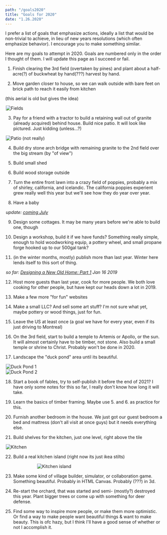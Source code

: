 ```yaml
---
path: "/goals2020"
title: "Goals for 2020"
date: "1.26.2020"
---
```


I prefer a list of goals that emphasize actions, ideally a list that would be non-trivial to achieve, in lieu of new years resolutions (which often emphasize behavior).
I encourage you to make something similar.

Here are my goals to attempt in 2020. Goals are numbered only in the order I thought of them. I will update this page as I succeed or fail.

1. Finish clearing the 3rd field (overtaken by pines) and plant about a half-acre(?) of buckwheat by hand(???) harvest by hand.

2. Move garden closer to house, so we can walk outside with bare feet on brick path to reach it easily from kitchen

(this aerial is old but gives the idea)

<div style="max-width: 500px; margin: auto;">
<img src="../images/posts/goals2020/fields.jpg" alt="Fields" title="Fields" />
<div>

3. Pay for a friend with a tractor to build a retaining wall out of granite (already acquired) behind house. Build nice patio. It will look like pictured. Just kidding (unless...?)

<div style="max-width: 500px; margin: auto;">
<img src="../images/posts/goals2020/patio.jpg" alt="Patio (not really)" title="Patio (not really)" />
<div>

4. Build dry stone arch bridge with remaining granite to the 2nd field over the big stream (by "of view")

5. Build small shed

6. Build wood storage outside

7. Turn the entire front lawn into a crazy field of poppies, probably a mix of shirley, california, and icelandic. The california poppies experient grew really well this year but we'll see how they do year over year.

8. Have a baby

*update: [coming July](https://twitter.com/simonsarris/status/1215265380677058563)*

9. Design some cottages. It may be many years before we're able to build one, though

10. Design a workshop, build it if we have funds? Something really simple, enough to hold woodworking equip, a pottery wheel, and small propane forge hooked up to our 500gal tank?

11. (in the winter months, mostly) publish more than last year. Winter here lends itself to this sort of thing.

*so far: [Designing a New Old Home: Part 1](https://medium.com/@simon.sarris/designing-a-new-old-home-part-1-cf298b58ed41) Jan 16 2019*

12. Host more guests than last year, cook for more people. We both love cooking for other people, but have kept our heads down a lot in 2019.

13. Make a few more "for fun" websites

14. Make a small LLC? And sell some art stuff? I'm not sure what yet, maybe pottery or wood things, just for fun.

15. Leave the US at least once (a goal we have for every year, even if its just driving to Montreal)

16. On the 3rd field, start to build a temple to Artemis or Apollo, or the sun. It will almost certainly have to be timber, not stone. Also build a small temple or shrine to Christ. Probably won't be done in 2020.

17. Landscape the "duck pond" area until its beautiful.

<div class="row">
  <div class="column">
    <div>
      <img src="../images/posts/goals2020/duckpond1.jpg" alt="Duck Pond 1" title="Duck Pond 1" />
    </div>
  </div>
  <div class="column">
    <div>
      <img src="../images/posts/goals2020/duckpond2.jpg" alt="Duck Pond 2" title="Duck Pond 2" />
    </div>
  </div>
</div>

18. Start a book of fables, try to self-publish it before the end of 2021? I have only some notes for this so far, I really don't know how long it will take.

19. Learn the basics of timber framing. Maybe use 5. and 6. as practice for this.

20. Furnish another bedroom in the house. We just got our guest bedroom a bed and mattress (don't all visit at once guys) but it needs everything else.

21. Build shelves for the kitchen, just one level, right above the tile

<div style="max-width: 500px; margin: auto;">
  <img src="../images/posts/goals2020/kitchen.jpg" alt="Kitchen" />
</div>


22. Build a real kitchen island (right now its just ikea stilts)

<div style="max-width: 300px; margin: auto;">
  <img src="../images/posts/goals2020/island.jpg" alt="Kitchen island" style="max-height: 400px;" />
</div>

23. Make some kind of village builder, simulator, or collaboration game. Something beautiful. Probably in HTML Canvas. Probably (???) in 3d.

24. Re-start the orchard, that was started and semi- (mostly?) destroyed this year. Plant bigger trees or come up with something for deer defense.

25. Find some way to inspire more people, or make them more optimistic. Or find a way to make people want beautiful things & want to make beauty. This is ofc hazy, but I think I'll have a good sense of whether or not I accomplish it.